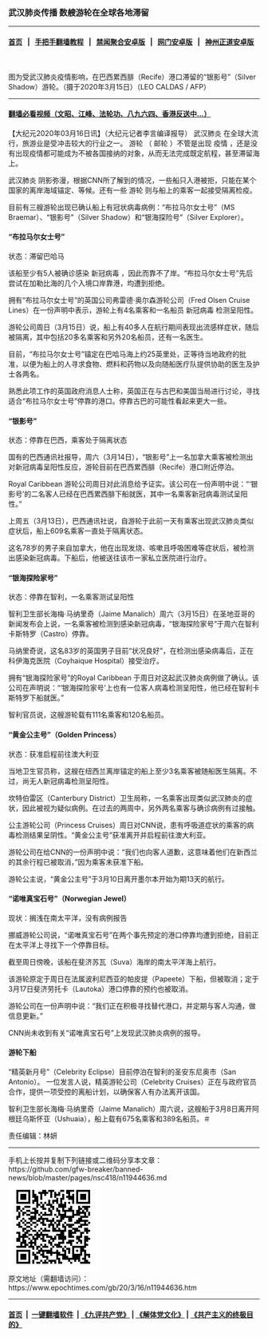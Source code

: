 ### 武汉肺炎传播 数艘游轮在全球各地滞留
------------------------

#### [首页](https://github.com/gfw-breaker/banned-news/blob/master/README.md) &nbsp;&nbsp;|&nbsp;&nbsp; [手把手翻墙教程](https://github.com/gfw-breaker/guides/wiki) &nbsp;&nbsp;|&nbsp;&nbsp; [禁闻聚合安卓版](https://github.com/gfw-breaker/bn-android) &nbsp;&nbsp;|&nbsp;&nbsp; [网门安卓版](https://github.com/oGate2/oGate) &nbsp;&nbsp;|&nbsp;&nbsp; [神州正道安卓版](https://github.com/SzzdOgate/update) 



<div><img alt="" class="aligncenter wp-post-image" src="https://i.epochtimes.com/assets/uploads/2020/03/GettyImages-1207226962-600x400.jpg"/>
<div class="red16 caption">
 <p>
  图为受武汉肺炎疫情影响，在巴西累西腓（Recife）港口滞留的“银影号”（Silver Shadow）游轮。（摄于2020年3月15日）（LEO CALDAS / AFP）
 </p>
</div>
</div><hr/>

#### [翻墙必看视频（文昭、江峰、法轮功、八九六四、香港反送中...）](https://github.com/gfw-breaker/banned-news/blob/master/pages/link3.md)

<div><p>
 【大纪元2020年03月16日讯】（大纪元记者李言编译报导）
 <ok href="https://www.epochtimes.com/gb/tag/%E6%AD%A6%E6%B1%89%E8%82%BA%E7%82%8E.html">
  武汉肺炎
 </ok>
 在全球大流行，旅游业是受冲击较大的行业之一。
 <ok href="https://www.epochtimes.com/gb/tag/%E6%B8%B8%E8%BD%AE.html">
  游轮
 </ok>
 （
 <ok href="https://www.epochtimes.com/gb/tag/%E9%82%AE%E8%BD%AE.html">
  邮轮
 </ok>
 ）不管是出现
 <ok href="https://www.epochtimes.com/gb/tag/%E7%96%AB%E6%83%85.html">
  疫情
 </ok>
 ，还是没有出现疫情都可能成为不被各国接纳的对象，从而无法完成既定航程，甚至滞留海上。
</p>
<p>
 <ok href="https://www.epochtimes.com/gb/tag/%E6%AD%A6%E6%B1%89%E8%82%BA%E7%82%8E.html">
  武汉肺炎
 </ok>
 阴影弥漫，根据CNN所了解到的情况，一些船只入港被拒，只能在某个国家的离岸海域锚定、等候。还有一些
 <ok href="https://www.epochtimes.com/gb/tag/%E6%B8%B8%E8%BD%AE.html">
  游轮
 </ok>
 则与船上的乘客一起接受隔离检疫。
</p>
<p>
 目前有三艘游轮出现已确认船上有冠状病毒病例：“布拉马尔女士号”（MS Braemar）、“银影号”（Silver Shadow）和“银海探险号”（Silver Explorer）。
</p>
<h4>
 “布拉马尔女士号”
</h4>
<p>
 状态：滞留巴哈马
</p>
<p>
 该船至少有5人被确诊感染
 <ok href="https://www.epochtimes.com/gb/tag/%E6%96%B0%E5%86%A0%E7%97%85%E6%AF%92.html">
  新冠病毒
 </ok>
 ，因此而靠不了岸。“布拉马尔女士号”先后尝试在加勒比海的几个入境口岸靠港，均遭到拒绝。
</p>
<p>
 拥有“布拉马尔女士号”的英国公司弗雷德·奥尔森游轮公司（Fred Olsen Cruise Lines）在一份声明中表示，游轮上有4名乘客和一名船员
 <ok href="https://www.epochtimes.com/gb/tag/%E6%96%B0%E5%86%A0%E7%97%85%E6%AF%92.html">
  新冠病毒
 </ok>
 检测呈阳性。
</p>
<p>
 游轮公司周日（3月15日）说，船上有40多人在航行期间表现出流感样症状，随后被隔离，其中包括20多名乘客和另外20名船员，还有一名医生。
</p>
<p>
 目前，“布拉马尔女士号”锚定在巴哈马海上约25英里处，正等待当地政府的批准，以便为船上的人寻求食物、燃料和药物以及向随船医疗队提供协助的医生及护士各两名。
</p>
<p>
 熟悉此项工作的英国政府消息人士称，英国正在与古巴和美国当局进行讨论，寻找适合“布拉马尔女士号”停靠的港口。停靠古巴的可能性看起来更大一些。
</p>
<h4>
 “银影号”
</h4>
<p>
 状态：停靠在巴西，乘客处于隔离状态
</p>
<p>
 国有的巴西通讯社报导，周六（3月14日），“银影号”上一名加拿大乘客被检测出对新冠病毒呈阳性反应，游轮目前在巴西累西腓（Recife）港口附近停泊。
</p>
<p>
 Royal Caribbean 游轮公司周日对此消息给予证实。该公司在一份声明中说：“‘银影号’的二名客人已经在巴西累西腓下船就医，其中一名乘客新冠病毒测试呈阳性。”
</p>
<p>
 上周五（3月13日），巴西通讯社说，自游轮于此前一天有乘客出现武汉肺炎类似症状后，船上609名乘客一直处于隔离状态。
</p>
<p>
 这名78岁的男子来自加拿大，他在出现发烧、咳嗽且呼吸困难等症状后，被检测出感染新冠病毒。下船后，他被送往该市一家私立医院进行治疗。
</p>
<h4>
 “银海探险家号”
</h4>
<p>
 状态：停靠在智利，一名乘客测试呈阳性
</p>
<p>
 智利卫生部长海梅·马纳里奇（Jaime Manalich）周六（3月15日）在圣地亚哥的新闻发布会上说，一名乘客被检测到感染新冠病毒，“银海探险家号”于周六在智利卡斯特罗（Castro）停靠。
</p>
<p>
 马纳里奇说，这名83岁的英国男子目前“状况良好”，在检测出感染病毒后，正在科伊海克医院（Coyhaique Hospital）接受治疗。
</p>
<p>
 拥有“银海探险家号”的Royal Caribbean 于周日对这起武汉肺炎病例做了确认。该公司在声明说：“‘银海探险家号’上也有一位客人病毒检测呈阳性，他已经在智利卡斯特罗下船就医。”
</p>
<p>
 智利官员说，这艘游轮载有111名乘客和120名船员。
</p>
<h4>
 “黄金公主号”（Golden Princess）
</h4>
<p>
 状态：获准启程前往澳大利亚
</p>
<p>
 当地卫生官员称，这艘在纽西兰离岸锚定的船上至少3名乘客被随船医生隔离。不过，尚无人新冠病毒检测呈阳性。
</p>
<p>
 坎特伯雷区（Canterbury District）卫生局称，一名乘客出现类似武汉肺炎的症状，因此被视为疑似病例。在过去的两周中，另外两名乘客与确诊病例有过接触。
</p>
<p>
 公主游轮公司（Princess Cruises）周日对CNN说，患有呼吸道症状的乘客的病毒检测结果呈阴性。“黄金公主号”获准离开并启程前往澳大利亚。
</p>
<p>
 游轮公司在给CNN的一份声明中说：“我们也向客人道歉，这意味着他们在新西兰的其余行程已被取消，”因为乘客未获准下船。
</p>
<p>
 游轮公主说，“黄金公主号”于3月10日离开墨尔本开始为期13天的航行。
</p>
<h4>
 “诺唯真宝石号”（Norwegian Jewel）
</h4>
<p>
 现状：搁浅在南太平洋，没有病例报告
</p>
<p>
 挪威游轮公司说，“诺唯真宝石号”在两个事先预定的港口停靠均遭到拒绝，目前正在太平洋上寻找下一个停靠目标。
</p>
<p>
 截至周日傍晚，该船在斐济苏瓦（Suva）海岸的南太平洋海上航行。
</p>
<p>
 该游轮原定于周日在法属波利尼西亚的帕皮提（Papeete）下船，但被取消；定于3月17日斐济劳托卡（Lautoka）港口停靠的预约也被取消。
</p>
<p>
 游轮公司在一份声明中说：“我们正在积极寻找替代港口，并定期与客人沟通，做信息更新。”
</p>
<p>
 CNN尚未收到有关“诺唯真宝石号”上发现武汉肺炎病例的报导。
</p>
<h4>
 游轮下船
</h4>
<p>
 “精英新月号”（Celebrity Eclipse）目前停泊在智利的圣安东尼奥市（San Antonio）。 一位发言人说，精英游轮公司（Celebrity Cruises）正在与政府官员合作，提供一项受控的离船计划，以确保客人有办法离开该国。
</p>
<p>
 智利卫生部长海梅·马纳里奇（Jaime Manalich）周六说，这艘船于3月8日离开阿根廷乌斯怀亚（Ushuaia），船上载有675名乘客和389名船员。＃
</p>
<p>
 责任编辑：林妍
</p>
</div>
<hr/>
手机上长按并复制下列链接或二维码分享本文章：<br/>
https://github.com/gfw-breaker/banned-news/blob/master/pages/nsc418/n11944636.md <br/>
<a href='https://github.com/gfw-breaker/banned-news/blob/master/pages/nsc418/n11944636.md'><img src='https://github.com/gfw-breaker/banned-news/blob/master/pages/nsc418/n11944636.md.png'/></a> <br/>
原文地址（需翻墙访问）：https://www.epochtimes.com/gb/20/3/16/n11944636.htm


------------------------
#### [首页](https://github.com/gfw-breaker/banned-news/blob/master/README.md) &nbsp;|&nbsp; [一键翻墙软件](https://github.com/gfw-breaker/nogfw/blob/master/README.md) &nbsp;| [《九评共产党》](https://github.com/gfw-breaker/9ping.md/blob/master/README.md#九评之一评共产党是什么) | [《解体党文化》](https://github.com/gfw-breaker/jtdwh.md/blob/master/README.md) | [《共产主义的终极目的》](https://github.com/gfw-breaker/gczydzjmd.md/blob/master/README.md)


<img src='http://gfw-breaker.win/banned-news/pages/nsc418/n11944636.md' width='0px' height='0px'/>